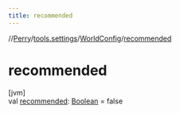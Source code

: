 ```yaml
---
title: recommended
---
```

//[Perry](../../../index.html)/[tools.settings](../index.html)/[WorldConfig](index.html)/[recommended](recommended.html)



# recommended



[jvm]\
val [recommended](recommended.html): [Boolean](https://kotlinlang.org/api/latest/jvm/stdlib/kotlin/-boolean/index.html) = false




